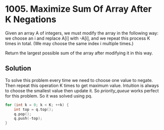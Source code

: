 # 1005. Maximize Sum Of Array After K Negations

Given an array A of integers, we must modify the array in the following way: we choose an i and replace A[i] with -A[i], and we repeat this process K times in total.  (We may choose the same index i multiple times.)

Return the largest possible sum of the array after modifying it in this way.

## Solution

To solve this problem every time we need to choose one value to negate. Then repeat this operation K times to get maximum value. Intuition is always to choose the smallest value then update it. So *priority_queue* works perfect for this problem. So it was solved using pq.

```cpp
for (int k = 0; k < K; ++k) {
    int top = q.top();
    q.pop();
    q.push(-top);
}
```